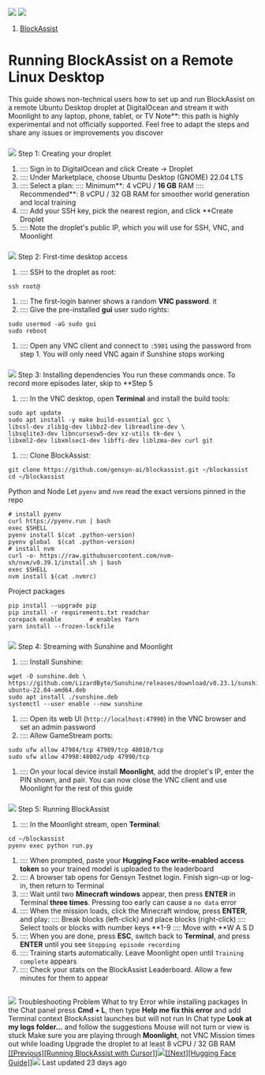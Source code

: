 ![](./gensyn-md/assets/3f6ab290eff7fe3308885772272a01e8b2d77caa.svg)
![](./gensyn-md/assets/b5e87b4b368ea901a133c101d643e7ced54b8865.svg)
1.  [BlockAssist](https://docs.gensyn.ai/testnet/blockassist)
# Running BlockAssist on a Remote Linux Desktop
This guide shows non-technical users how to set up and run BlockAssist on a remote Ubuntu Desktop droplet at DigitalOcean and stream it with Moonlight to any laptop, phone, tablet, or TV
Note**: this path is highly experimental and not officially supported. Feel free to adapt the steps and share any issues or improvements you discover
###
[![](./gensyn-md/assets/d2924eff70d1f226478910bd0b02f097fa66d9d2.svg)](#step-1-creating-your-droplet)
Step 1: Creating your droplet
1.  ::::
Sign in to DigitalOcean and click Create → Droplet
2.  ::::
Under Marketplace, choose Ubuntu Desktop (GNOME) 22.04 LTS
3.  ::::
Select a plan:
 ::::
Minimum**: 4 vCPU / **16 GB** RAM
 ::::
Recommended**: 8 vCPU / 32 GB RAM for smoother world generation and local training
4.  ::::
Add your SSH key, pick the nearest region, and click **Create Droplet
5.  ::::
Note the droplet's public IP, which you will use for SSH, VNC, and Moonlight
###
[![](./gensyn-md/assets/d2924eff70d1f226478910bd0b02f097fa66d9d2.svg)](#step-2-first-time-desktop-access)
Step 2: First-time desktop access
1.  ::::
SSH to the droplet as root:

```
ssh root@
```
1.  ::::
The first-login banner shows a random **VNC password**.  it
2.  ::::
Give the pre-installed **gui** user sudo rights:

```
sudo usermod -aG sudo gui
sudo reboot
```
1.  ::::
Open any VNC client and connect to `:5901` using the password from step 1. You will only need VNC again if Sunshine stops working
###
[![](./gensyn-md/assets/d2924eff70d1f226478910bd0b02f097fa66d9d2.svg)](#step-3-installing-dependencies)
Step 3: Installing dependencies
You run these commands once. To record more episodes later, skip to **Step 5
1.  ::::
In the VNC desktop, open **Terminal** and install the build tools:

```
sudo apt update
sudo apt install -y make build-essential gcc \
libssl-dev zlib1g-dev libbz2-dev libreadline-dev \
libsqlite3-dev libncursesw5-dev xz-utils tk-dev \
libxml2-dev libxmlsec1-dev libffi-dev liblzma-dev curl git
```
1.  ::::
Clone BlockAssist:

```
git clone https://github.com/gensyn-ai/blockassist.git ~/blockassist
cd ~/blockassist
```
Python and Node
Let `pyenv` and `nvm` read the exact versions pinned in the repo

```
# install pyenv
curl https://pyenv.run | bash
exec $SHELL
pyenv install $(cat .python-version)
pyenv global  $(cat .python-version)
# install nvm
curl -o- https://raw.githubusercontent.com/nvm-sh/nvm/v0.39.1/install.sh | bash
exec $SHELL
nvm install $(cat .nvmrc)
```
Project packages

```
pip install --upgrade pip
pip install -r requirements.txt readchar
corepack enable        # enables Yarn
yarn install --frozen-lockfile
```
###
[![](./gensyn-md/assets/d2924eff70d1f226478910bd0b02f097fa66d9d2.svg)](#step-4-streaming-with-sunshine-and-moonlight)
Step 4: Streaming with Sunshine and Moonlight
1.  ::::
Install Sunshine:

```
wget -O sunshine.deb \
https://github.com/LizardByte/Sunshine/releases/download/v0.23.1/sunshine-ubuntu-22.04-amd64.deb
sudo apt install ./sunshine.deb
systemctl --user enable --now sunshine
```
1.  ::::
Open its web UI (`http://localhost:47990`) in the VNC browser and set an admin password
2.  ::::
Allow GameStream ports:

```
sudo ufw allow 47984/tcp 47989/tcp 48010/tcp
sudo ufw allow 47998:48002/udp 47990/tcp
```
1.  ::::
On your local device install **Moonlight**, add the droplet's IP, enter the PIN shown, and pair. You can now close the VNC client and use Moonlight for the rest of this guide
###
[![](./gensyn-md/assets/d2924eff70d1f226478910bd0b02f097fa66d9d2.svg)](#step-5-running-blockassist)
Step 5: Running BlockAssist
1.  ::::
In the Moonlight stream, open **Terminal**:

```
cd ~/blockassist
pyenv exec python run.py
```
1.  ::::
When prompted, paste your **Hugging Face write-enabled access token** so your trained model is uploaded to the leaderboard
2.  ::::
A browser tab opens for Gensyn Testnet login. Finish sign-up or log-in, then return to Terminal
3.  ::::
Wait until two **Minecraft windows** appear, then press **ENTER** in Terminal **three times**. Pressing too early can cause a `no data` error
4.  ::::
When the mission loads, click the Minecraft window, press **ENTER**, and play:
 ::::
Break blocks (left-click) and place blocks (right-click)
 ::::
Select tools or blocks with number keys **1-9
 ::::
Move with **W A S D
5.  ::::
When you are done, press **ESC**, switch back to **Terminal**, and press **ENTER** until you see `Stopping episode recording`
6.  ::::
Training starts automatically. Leave Moonlight open until `Training complete` appears
7.  ::::
Check your stats on the BlockAssist Leaderboard. Allow a few minutes for them to appear
##
[![](./gensyn-md/assets/d2924eff70d1f226478910bd0b02f097fa66d9d2.svg)](#troubleshooting)
Troubleshooting
Problem
What to try
Error while installing packages
In the Chat panel press **Cmd + L**, then type **Help me fix this error** and add Terminal context
BlockAssist launches but will not run
In Chat type **Look at my logs folder...** and follow the suggestions
Mouse will not turn or view is stuck
Make sure you are playing through **Moonlight**, not VNC
Mission times out while loading
Upgrade the droplet to at least 8 vCPU / 32 GB RAM
[[[Previous][Running BlockAssist with Cursor]]![](./gensyn-md/assets/851b86c6a3b229c0595e8112f7bc4807bbba8c87.svg)](https://docs.gensyn.ai/testnet/blockassist/running-blockassist-with-cursor)[[[Next][Hugging Face Guide]]![](./gensyn-md/assets/515c3752631dc7fe131c51c756c139524f320c53.svg)](https://docs.gensyn.ai/testnet/blockassist/hugging-face-guide)
Last updated 23 days ago

